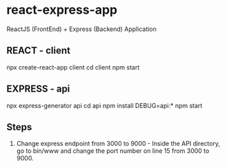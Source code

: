 # react-express-app
ReactJS (FrontEnd) + Express (Backend) Application


## REACT - client

npx create-react-app client
cd client
npm start

## EXPRESS - api

npx express-generator api
cd api
npm install
DEBUG=api:* npm start

## Steps

1. Change express endpoint from 3000 to 9000 - Inside the API directory, go to bin/www and change the port number on line 15 from 3000 to 9000.

